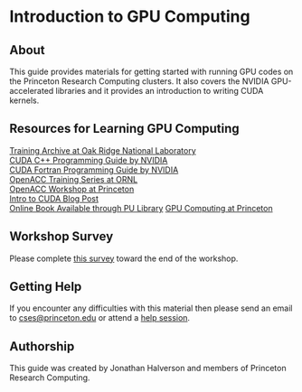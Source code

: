 # Introduction to GPU Computing

## About

This guide provides materials for getting started with running GPU codes on the Princeton Research Computing clusters. It also covers the NVIDIA GPU-accelerated libraries and it provides an introduction to writing CUDA kernels.

## Resources for Learning GPU Computing

[Training Archive at Oak Ridge National Laboratory](https://docs.olcf.ornl.gov/training/training_archive.html)   
[CUDA C++ Programming Guide by NVIDIA](https://docs.nvidia.com/cuda/cuda-c-programming-guide/index.html)  
[CUDA Fortran Programming Guide by NVIDIA](https://docs.nvidia.com/hpc-sdk/compilers/cuda-fortran-prog-guide/index.html)  
[OpenACC Training Series at ORNL](https://www.olcf.ornl.gov/openacc-training-series/)   
[OpenACC Workshop at Princeton](http://w3.pppl.gov/~ethier/PICSCIE/Intro_to_OpenACC_Nov_2019.pdf)  
[Intro to CUDA Blog Post](https://devblogs.nvidia.com/even-easier-introduction-cuda/)   
[Online Book Available through PU Library](https://catalog.princeton.edu/catalog/99125304171206421)
[GPU Computing at Princeton](https://researchcomputing.princeton.edu/support/knowledge-base/gpu-computing)

## Workshop Survey
Please complete [this survey](https://forms.gle/ggJdBz5prNhQdxq28) toward the end of the workshop.

## Getting Help

If you encounter any difficulties with this material then please send an email to <a href="mailto:cses@princeton.edu">cses@princeton.edu</a> or attend a <a href="https://researchcomputing.princeton.edu/education/help-sessions">help session</a>.

## Authorship

This guide was created by Jonathan Halverson and members of Princeton Research Computing.

